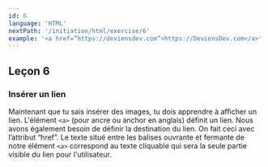 ```yaml
---
id: 6
language: 'HTML'
nextPath: '/initiation/html/exercise/6'
example: '<a href=”https://deviensdev.com”>https://DeviensDev.com</a>'
---
```


## Leçon 6

### Insérer un lien

Maintenant que tu sais insérer des images, tu dois apprendre à afficher un lien. L'élément _`<a>`_ (pour ancre ou anchor en anglais) définit un lien. Nous avons également besoin de définir la destination du lien. On fait ceci avec l’attribut “href”. Le texte situé entre les balises ouvrante et fermante de notre élément _`<a>`_ correspond au texte cliquable qui sera la seule partie visible du lien pour l'utilisateur.
